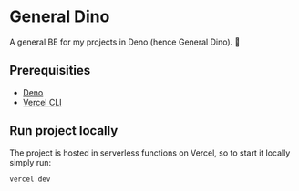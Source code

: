 # General Dino

A general BE for my projects in Deno (hence General Dino). 🦖

## Prerequisities

- [Deno](https://docs.deno.com/runtime/manual/getting_started/installation)
- [Vercel CLI](https://vercel.com/docs/cli)

## Run project locally

The project is hosted in serverless functions on Vercel, so to start it locally simply run:

```
vercel dev
```
